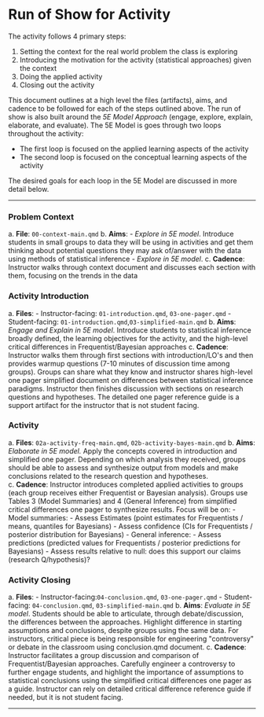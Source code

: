 # Run of Show for Activity

The activity follows 4 primary steps:

1. Setting the context for the real world problem the class is exploring
2. Introducing the motivation for the activity (statistical approaches) given the context
3. Doing the applied activity 
4. Closing out the activity

This document outlines at a high level the files (artifacts), aims, and cadence to be followed for each of the steps outlined above. The run of show is also built around the _5E Model Approach_ (engage, explore, explain, elaborate, and evaluate). The 5E Model is goes through two loops throughout the activity:

- The first loop is focused on the applied learning aspects of the activity
- The second loop is focused on the conceptual learning aspects of the activity

The desired goals for each loop in the 5E Model are discussed in more detail below. 

---

### Problem Context

  a. __File__: `00-context-main.qmd`
  b. __Aims__: 
      - _Explore in 5E model_. Introduce students in small groups to data they will be using in activities and get them thinking about potential questions they may ask of/answer with the data using methods of statistical inference
      - _Explore in 5E model_. 
  c. __Cadence__: Instructor walks through context document and discusses each section with them, focusing on the trends in the data


### Activity Introduction
  a. __Files__: 
      - Instructor-facing: `01-introduction.qmd`, `03-one-pager.qmd`
      - Student-facing: `01-introduction.qmd`,`03-simplified-main.qmd` 
  b. __Aims__: _Engage and Explain in 5E model_. Introduce students to statistical inference broadly defined, the learning objectives for the activity, and the high-level critical differences in Frequentist/Bayesian approaches 
  c. __Cadence__: Instructor walks them through first sections with introduction/LO's and then provides warmup questions (7-10 minutes of discussion time among groups). Groups can share what they know and instructor shares high-level one pager simplified document on differences between statistical inference paradigms. Instructor then finishes discussion with sections on research questions and hypotheses. The detailed one pager reference guide is a support artifact for the instructor that is not student facing.


### Activity
  a. __Files__: `02a-activity-freq-main.qmd`, `02b-activity-bayes-main.qmd`
  b. __Aims__: _Elaborate in 5E model._ Apply the concepts covered in introduction and simplified one pager. Depending on which analysis they received, groups should be able to assess and synthesize output from models and make conclusions related to the research question and hypotheses.  
  c. __Cadence__: Instructor introduces completed applied activities to groups (each group receives either Frequentist or Bayesian analysis). Groups use Tables 3 (Model Summaries) and 4 (General Inference) from simplified critical differences one pager to synthesize results. Focus will be on:
      - Model summaries:
        - Assess Estimates (point estimates for Frequentists / means, quantiles for Bayesians)
        - Assess confidence (CIs for Frequentists / posterior distribution for Bayesians)
      - General inference: 
        - Assess predictions (predicted values for Frequentists / posterior predictions for Bayesians)
        - Assess results relative to null: does this support our claims (research Q/hypothesis)?


### Activity Closing
  a. __Files__: 
      - Instructor-facing:`04-conclusion.qmd`, `03-one-pager.qmd`
      - Student-facing: `04-conclusion.qmd`, `03-simplified-main.qmd`
  b. __Aims__: _Evaluate in 5E model_. Students should be able to articulate, through debate/discussion, the differences between the approaches. Highlight difference in starting assumptions and conclusions, despite groups using the same data. For instructors, critical piece is being responsible for engineering "controversy" or debate in the classroom using conclusion.qmd document.
  c. __Cadence__:  Instructor facilitates a group discussion and comparison of Frequentist/Bayesian approaches. Carefully engineer a controversy to further engage students, and highlight the importance of assumptions to statistical conclusions using the simplified critical differences one pager as a guide. Instructor can rely on detailed critical difference reference guide if needed, but it is not student facing.
  
---



















